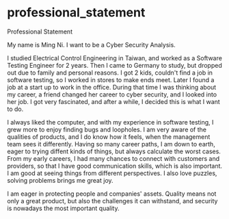 # professional_statement
Professional Statement


My name is Ming Ni. I want to be a Cyber Security Analysis.

I studied Electrical Control Engineering in Taiwan, and worked as a Software Testing Engineer for 2 years. Then I came to Germany to study, but dropped out due to family and personal reasons. I got 2 kids, couldn't find a job in software testing, so I worked in stores to make ends meet. Later I found a job at a start up to work in the office. During that time I was thinking about my career, a friend changed her career to cyber security, and I looked into her job. I got very fascinated, and after a while, I decided this is what I want to do.

I always liked the computer, and with my experience in software testing, I grew more to enjoy finding bugs and loopholes. I am very aware of the qualities of products, and I do know how it feels, when the management team sees it differently. Having so many career paths, I am down to earth, eager to trying diffent kinds of things, but always calculate the worst cases. From my early careers, I had many chances to connect with customers and providers, so that I have good communication skills, which is also important. I am good at seeing things from different perspectives. I also love puzzles, solving problems brings me great joy. 


I am eager in protecting people and companies' assets. Quality means not only a great product, but also the challenges it can withstand, and security is nowadays the most important quality.
